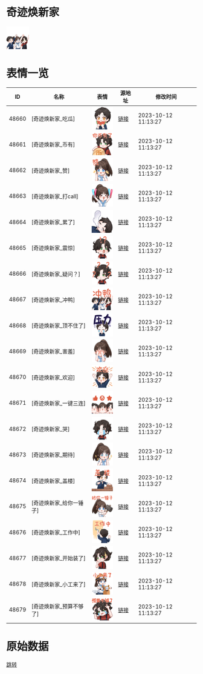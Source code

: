 # 奇迹焕新家

<img src="./cover.png" height="60" alt="cover" />

# 表情一览

|ID|名称|表情|源地址|修改时间|
|----|----|----|----|----|
|48660|[奇迹焕新家_吃瓜]|<img src="./pic/048660_%5B奇迹焕新家_吃瓜%5D.png" height="60" alt="吃瓜"/>|[链接](https://i0.hdslb.com/bfs/emote/b832622a390cdda2138e8075e3aae39231d82d7f.png)|2023-10-12 11:13:27|
|48661|[奇迹焕新家_币有]|<img src="./pic/048661_%5B奇迹焕新家_币有%5D.png" height="60" alt="币有"/>|[链接](https://i0.hdslb.com/bfs/emote/41e8f762daf9f196190300bb03755913f297f9b8.png)|2023-10-12 11:13:27|
|48662|[奇迹焕新家_赞]|<img src="./pic/048662_%5B奇迹焕新家_赞%5D.png" height="60" alt="赞"/>|[链接](https://i0.hdslb.com/bfs/emote/14fbf362702863bacdb894d30143026d8353f63e.png)|2023-10-12 11:13:27|
|48663|[奇迹焕新家_打call]|<img src="./pic/048663_%5B奇迹焕新家_打call%5D.png" height="60" alt="打call"/>|[链接](https://i0.hdslb.com/bfs/emote/70ccb8ca1aee4fbc0c185f3a7cb80b6ab76fbb95.png)|2023-10-12 11:13:27|
|48664|[奇迹焕新家_累了]|<img src="./pic/048664_%5B奇迹焕新家_累了%5D.png" height="60" alt="累了"/>|[链接](https://i0.hdslb.com/bfs/emote/a18ee5a614f696f149fc4854b97b64c1d0212723.png)|2023-10-12 11:13:27|
|48665|[奇迹焕新家_震惊]|<img src="./pic/048665_%5B奇迹焕新家_震惊%5D.png" height="60" alt="震惊"/>|[链接](https://i0.hdslb.com/bfs/emote/bdfd160adb2e69d6dcf39545859b86fe4a42a633.png)|2023-10-12 11:13:27|
|48666|[奇迹焕新家_疑问？]|<img src="./pic/048666_%5B奇迹焕新家_疑问？%5D.png" height="60" alt="疑问？"/>|[链接](https://i0.hdslb.com/bfs/emote/e410f3aec9381e1d8a91ab1884e60c91256abee3.png)|2023-10-12 11:13:27|
|48667|[奇迹焕新家_冲鸭]|<img src="./pic/048667_%5B奇迹焕新家_冲鸭%5D.png" height="60" alt="冲鸭"/>|[链接](https://i0.hdslb.com/bfs/emote/d11f4df28a7837427528e6bc7cbf35eab2425b00.png)|2023-10-12 11:13:27|
|48668|[奇迹焕新家_顶不住了]|<img src="./pic/048668_%5B奇迹焕新家_顶不住了%5D.png" height="60" alt="顶不住了"/>|[链接](https://i0.hdslb.com/bfs/emote/f1a8d8454f21f893941e7600f39cbae21d23b14b.png)|2023-10-12 11:13:27|
|48669|[奇迹焕新家_害羞]|<img src="./pic/048669_%5B奇迹焕新家_害羞%5D.png" height="60" alt="害羞"/>|[链接](https://i0.hdslb.com/bfs/emote/b920a42ea97c2910186b4e98a670026bc720f567.png)|2023-10-12 11:13:27|
|48670|[奇迹焕新家_欢迎]|<img src="./pic/048670_%5B奇迹焕新家_欢迎%5D.png" height="60" alt="欢迎"/>|[链接](https://i0.hdslb.com/bfs/emote/d26b7170aef1b5b59789832bd90fbf6ae8d0ab63.png)|2023-10-12 11:13:27|
|48671|[奇迹焕新家_一键三连]|<img src="./pic/048671_%5B奇迹焕新家_一键三连%5D.png" height="60" alt="一键三连"/>|[链接](https://i0.hdslb.com/bfs/emote/046eb79f0e8a1bb65d9e6e60a8c57a9e9a34b894.png)|2023-10-12 11:13:27|
|48672|[奇迹焕新家_哭]|<img src="./pic/048672_%5B奇迹焕新家_哭%5D.png" height="60" alt="哭"/>|[链接](https://i0.hdslb.com/bfs/emote/8f4a27e55c13eeb3f08e1cdf9b3013d7e10f1c19.png)|2023-10-12 11:13:27|
|48673|[奇迹焕新家_期待]|<img src="./pic/048673_%5B奇迹焕新家_期待%5D.png" height="60" alt="期待"/>|[链接](https://i0.hdslb.com/bfs/emote/c9132d75fa05230d7e71a7fb4f37bf0164d25e1c.png)|2023-10-12 11:13:27|
|48674|[奇迹焕新家_盖楼]|<img src="./pic/048674_%5B奇迹焕新家_盖楼%5D.png" height="60" alt="盖楼"/>|[链接](https://i0.hdslb.com/bfs/emote/c7386e8b45b4dfeed27bdb5f6cac647e66c77e5c.png)|2023-10-12 11:13:27|
|48675|[奇迹焕新家_给你一锤子]|<img src="./pic/048675_%5B奇迹焕新家_给你一锤子%5D.png" height="60" alt="给你一锤子"/>|[链接](https://i0.hdslb.com/bfs/emote/0f6a72974a21a30055251322bb8a65bb3a3a3881.png)|2023-10-12 11:13:27|
|48676|[奇迹焕新家_工作中]|<img src="./pic/048676_%5B奇迹焕新家_工作中%5D.png" height="60" alt="工作中"/>|[链接](https://i0.hdslb.com/bfs/emote/32f6fc338d542caf618aea399529ca663fcc1e65.png)|2023-10-12 11:13:27|
|48677|[奇迹焕新家_开始装了]|<img src="./pic/048677_%5B奇迹焕新家_开始装了%5D.png" height="60" alt="开始装了"/>|[链接](https://i0.hdslb.com/bfs/emote/e1cc9c46610c13d3b8ceb1dcbe207614dd691389.png)|2023-10-12 11:13:27|
|48678|[奇迹焕新家_小工来了]|<img src="./pic/048678_%5B奇迹焕新家_小工来了%5D.png" height="60" alt="小工来了"/>|[链接](https://i0.hdslb.com/bfs/emote/5cd4639e69f9775ebee4624ffec2f998ae7c5162.png)|2023-10-12 11:13:27|
|48679|[奇迹焕新家_预算不够了]|<img src="./pic/048679_%5B奇迹焕新家_预算不够了%5D.png" height="60" alt="预算不够了"/>|[链接](https://i0.hdslb.com/bfs/emote/3ed208226c35d99817a16b51cb008b63c8fc29c9.png)|2023-10-12 11:13:27|

# 原始数据

[跳转](./raw.json)

